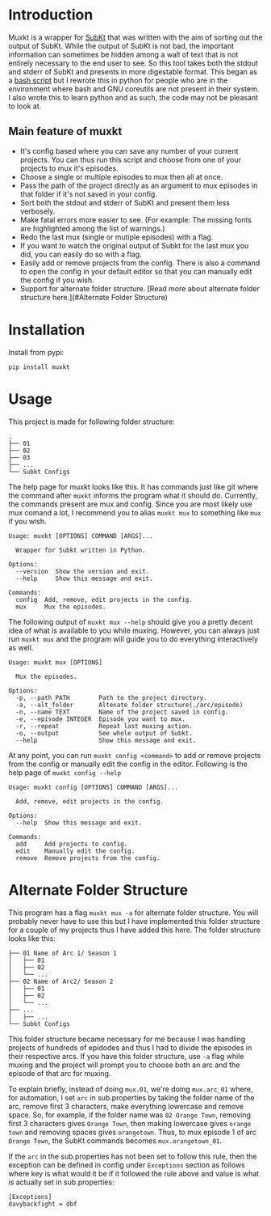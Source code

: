 # Introduction

Muxkt is a wrapper for [SubKt](https://github.com/Myaamori/SubKt) that was written with the aim of sorting out the output of SubKt. While the output of SubKt is not bad, the important information can sometimes be hidden among a wall of text that is not entirely necessary to the end user to see. So this tool takes both the stdout and stderr of SubKt and presents in more digestable format. This began as a [bash script](https://github.com/PhosCity/muxsh) but I rewrote this in python for people who are in the environment where bash and GNU coreutils are not present in their system. I also wrote this to learn python and as such, the code may not be pleasant to look at.

## Main feature of muxkt

* It's config based where you can save any number of your current projects. You can thus run this script and choose from one of your projects to mux it's episodes.
* Choose a single or multiple episodes to mux then all at once.
* Pass the path of the project directly as an argument to mux episodes in that folder if it's not saved in your config.
* Sort both the stdout and stderr of SubKt and present them less verbosely.
* Make fatal errors more easier to see. (For example: The missing fonts are highlighted among the list of warnings.)
* Redo the last mux (single or mutiple episodes) with a flag.
* If you want to watch the original output of Subkt for the last mux you did, you can easily do so with a flag.
* Easily add or remove projects from the config. There is also a command to open the config in your default editor so that you can manually edit the config if you wish.
* Support for alternate folder structure. [Read more about alternate folder structure here.](#Alternate Folder Structure)

# Installation

Install from pypi:

```
pip install muxkt
```

# Usage
This project is made for following folder structure:
```
.
├── 01
├── 02
├── 03
├── ...
└── Subkt Configs
```

The help page for muxkt looks like this. It has commands just like git where the command after `muxkt` informs the program what it should do. Currently, the commands present are mux and config. Since you are most likely use mux comand a lot, I recommend you to alias `muxkt mux` to something like `mux` if you wish.

```
Usage: muxkt [OPTIONS] COMMAND [ARGS]...

  Wrapper for Subkt written in Python.

Options:
  --version  Show the version and exit.
  --help     Show this message and exit.

Commands:
  config  Add, remove, edit projects in the config.
  mux     Mux the episodes.
```

The following output of `muxkt mux --help` should give you a pretty decent idea of what is available to you while muxing. However, you can always just run `muxkt mux` and the program will guide you to do everything interactively as well.
```
Usage: muxkt mux [OPTIONS]

  Mux the episodes.

Options:
  -p, --path PATH        Path to the project directory.
  -a, --alt_folder       Altenate folder structure(./arc/episode)
  -n, --name TEXT        Name of the project saved in config.
  -e, --episode INTEGER  Episode you want to mux.
  -r, --repeat           Repeat last muxing action.
  -o, --output           See whole output of Subkt.
  --help                 Show this message and exit.
```

At any point, you can run `muxkt config <command>` to add or remove projects from the config or manually edit the config in the editor. Following is the help page of `muxkt config --help`
```
Usage: muxkt config [OPTIONS] COMMAND [ARGS]...

  Add, remove, edit projects in the config.

Options:
  --help  Show this message and exit.

Commands:
  add     Add projects to config.
  edit    Manually edit the config.
  remove  Remove projects from the config.
```

# Alternate Folder Structure
This program has a flag `muxkt mux -a` for alternate folder structure. You will probably never have to use this but I have implemented this folder structure for a couple of my projects thus I have added this here. The folder structure looks like this:
```.
├── 01 Name of Arc 1/ Season 1
│   ├── 01
│   ├── 02
│   └── ...
├── 02 Name of Arc2/ Season 2
│   ├── 01
│   ├── 02
│   └── ...
├── ...
│   ├── ...
└── Subkt Configs
```
This folder structure became necessary for me because I was handling projects of hundreds of epidodes and thus I had to divide the episodes in their respective arcs. If you have this folder structure, use `-a` flag while muxing and the project will prompt you to choose both an arc and the episode of that arc for muxing.

To explain briefly, instead of doing `mux.01`, we're doing `mux.arc_01` where, for automation, I set `arc` in sub.properties by taking the folder name of the arc, remove first 3 characters, make everything lowercase and remove space. So, for example, if the folder name was `02 Orange Town`, removing first 3 characters gives `Orange Town`, then making lowercase gives `orange town` and removing spaces gives `orangetown`. Thus, to mux episode 1 of arc `Orange Town`, the SubKt commands becomes `mux.orangetown_01`.

If the `arc` in the sub.properties has not been set to follow this rule, then the exception can be defined in config under `Exceptions` section as follows where key is what would it be if it followed the rule above and value is what is actually set in sub.properties:

```
[Exceptions]
davybackfight = dbf
```
